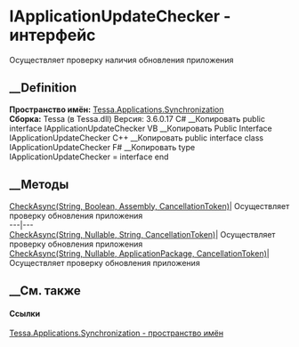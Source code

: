 # IApplicationUpdateChecker - интерфейс
Осуществляет проверку наличия обновления приложения
## __Definition
 **Пространство имён:**
[Tessa.Applications.Synchronization](N_Tessa_Applications_Synchronization.htm)  
 **Сборка:** Tessa (в Tessa.dll) Версия: 3.6.0.17
C# __Копировать
     public interface IApplicationUpdateChecker
VB __Копировать
     Public Interface IApplicationUpdateChecker
C++ __Копировать
     public interface class IApplicationUpdateChecker
F# __Копировать
     type IApplicationUpdateChecker = interface end
##  __Методы
[CheckAsync(String, Boolean, Assembly,
CancellationToken)](M_Tessa_Applications_Synchronization_IApplicationUpdateChecker_CheckAsync.htm)|
Осуществляет проверку обновления приложения  
---|---  
[CheckAsync(String, Nullable<Boolean>, String,
CancellationToken)](M_Tessa_Applications_Synchronization_IApplicationUpdateChecker_CheckAsync_1.htm)|
Осуществляет проверку обновления приложения  
[CheckAsync(String, Nullable<Boolean>, ApplicationPackage,
CancellationToken)](M_Tessa_Applications_Synchronization_IApplicationUpdateChecker_CheckAsync_2.htm)|
Осуществляет проверку обновления приложения  
## __См. также
#### Ссылки
[Tessa.Applications.Synchronization - пространство
имён](N_Tessa_Applications_Synchronization.htm)
